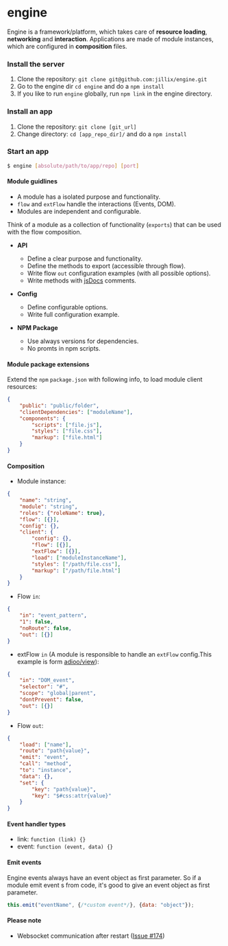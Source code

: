 engine
======

Engine is a framework/platform, which takes care of **resource loading**, **networking** and **interaction**.
Applications are made of module instances, which are configured in **composition** files.

### Install the server
1. Clone the repository: `git clone git@github.com:jillix/engine.git`
2. Go to the engine dir `cd engine` and do a `npm install`
3. If you like to run `engine` globally, run `npm link` in the engine directory.

### Install an app
1. Clone the repository: `git clone [git_url]`
2. Change directory: `cd [app_repo_dir]/` and do a `npm install`

### Start an app

```sh
$ engine [absolute/path/to/app/repo] [port]
```
#### Module guidlines
* A module has a isolated purpose and functionality.
* `flow` and `extFlow` handle the interactions (Events, DOM).
* Modules are independent and configurable.

Think of a module as a collection of functionality (`exports`) that can be used with the flow composition.

- **API**
    * Define a clear purpose and functionality.
    * Define the methods to export (accessible through flow).
    * Write flow `out` configuration examples (with all possible options).
    * Write methods with [jsDocs](https://github.com/jsdoc3/jsdoc) comments.

- **Config**
    * Define configurable options.
    * Write full configuration example.

- **NPM Package**
    * Use always versions for dependencies.
    * No promts in npm scripts.

#### Module package extensions
Extend the `npm` `package.json` with following info, to load module client resources:

```json
{
    "public": "public/folder",
    "clientDependencies": ["moduleName"],
    "components": {
        "scripts": ["file.js"],
        "styles": ["file.css"],
        "markup": ["file.html"]
    }
}
```

#### Composition

 - Module instance:

  ```json
  {
      "name": "string",
      "module": "string",
      "roles": {"roleName": true},
      "flow": [{}],
      "config": {},
      "client": {
          "config": {},
          "flow": [{}],
          "extFlow": [{}],
          "load": ["moduleInstanceName"],
          "styles": ["/path/file.css"],
          "markup": ["/path/file.html"]
      }
  }
  ```

 - Flow `in`:

  ```json
  {
      "in": "event_pattern",
      "1": false,
      "noRoute": false,
      "out": [{}]
  }
  ```

 - extFlow `in` (A module is responsible to handle an `extFlow` config.This example is form [adioo/view](https://github.com/adioo/view)):

  ```json
  {
      "in": "DOM_event",
      "selector": "#",
      "scope": "global|parent",
      "dontPrevent": false,
      "out": [{}]
  }
  ```

 - Flow `out`:

  ```json
  {
      "load": ["name"],
      "route": "path{value}",
      "emit": "event",
      "call": "method",
      "to": "instance",
      "data": {},
      "set": {
          "key": "path{value}",
          "key": "$#css:attr{value}"
      }
  }
  ```

#### Event handler types
 - link: `function (link) {}`
 - event: `function (event, data) {}`

#### Emit events
Engine events always have an event object as first parameter. So if a module emit event s from code, it's good to give an event object as first parameter.

```js
this.emit("eventName", {/*custom event*/}, {data: "object"});
```

#### Please note
* Websocket communication after restart ([Issue #174](https://github.com/jillix/engine/issues/174))
